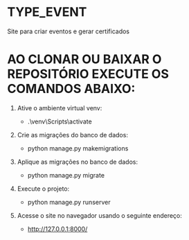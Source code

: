 # TYPE_EVENT
Site para criar eventos e gerar certificados

# AO CLONAR OU BAIXAR O REPOSITÓRIO EXECUTE OS COMANDOS ABAIXO:

 1. Ative o ambiente virtual venv:
    - .\venv\Scripts\activate


2. Crie as migrações do banco de dados:
    - python manage.py makemigrations


3. Aplique as migrações no banco de dados:
    - python manage.py migrate


4. Execute o projeto:
    - python manage.py runserver
  

5. Acesse o site no navegador usando o seguinte endereço:
   - http://127.0.0.1:8000/

